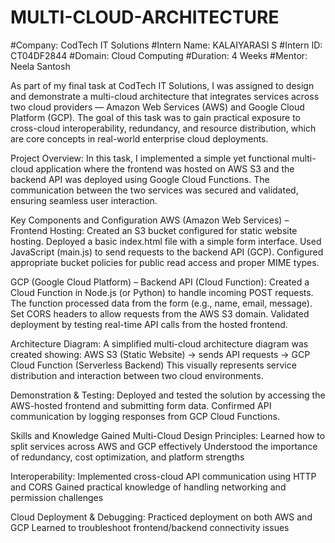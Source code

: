 # MULTI-CLOUD-ARCHITECTURE
#Company: CodTech IT Solutions
#Intern Name: KALAIYARASI S
#Intern ID: CT04DF2844
#Domain: Cloud Computing
#Duration: 4 Weeks
#Mentor: Neela Santosh

As part of my final task at CodTech IT Solutions, I was assigned to design and demonstrate a multi-cloud architecture that integrates services across two cloud providers — Amazon Web Services (AWS) and Google Cloud Platform (GCP). The goal of this task was to gain practical exposure to cross-cloud interoperability, redundancy, and resource distribution, which are core concepts in real-world enterprise cloud deployments.

Project Overview:
In this task, I implemented a simple yet functional multi-cloud application where the frontend was hosted on AWS S3 and the backend API was deployed using Google Cloud Functions. The communication between the two services was secured and validated, ensuring seamless user interaction.

Key Components and Configuration
AWS (Amazon Web Services) – Frontend Hosting:
Created an S3 bucket configured for static website hosting.
Deployed a basic index.html file with a simple form interface.
Used JavaScript (main.js) to send requests to the backend API (GCP).
Configured appropriate bucket policies for public read access and proper MIME types.

GCP (Google Cloud Platform) – Backend API (Cloud Function):
Created a Cloud Function in Node.js (or Python) to handle incoming POST requests.
The function processed data from the form (e.g., name, email, message).
Set CORS headers to allow requests from the AWS S3 domain.
Validated deployment by testing real-time API calls from the hosted frontend.

Architecture Diagram:
A simplified multi-cloud architecture diagram was created showing:
AWS S3 (Static Website) → sends API requests → GCP Cloud Function (Serverless Backend)
This visually represents service distribution and interaction between two cloud environments.

Demonstration & Testing:
Deployed and tested the solution by accessing the AWS-hosted frontend and submitting form data.
Confirmed API communication by logging responses from GCP Cloud Functions.

Skills and Knowledge Gained
Multi-Cloud Design Principles:
Learned how to split services across AWS and GCP effectively
Understood the importance of redundancy, cost optimization, and platform strengths

Interoperability:
Implemented cross-cloud API communication using HTTP and CORS
Gained practical knowledge of handling networking and permission challenges

Cloud Deployment & Debugging:
Practiced deployment on both AWS and GCP
Learned to troubleshoot frontend/backend connectivity issues
